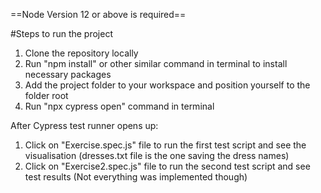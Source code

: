 ==Node Version 12 or above is required==

#Steps to run the project

1. Clone the repository locally
2. Run "npm install" or other similar command in terminal to install necessary packages
3. Add the project folder to your workspace and position yourself to the folder root
4. Run "npx cypress open" command in terminal

After Cypress test runner opens up:
1. Click on "Exercise.spec.js" file to run the first test script and see the visualisation (dresses.txt file is the one saving the dress names)
2. Click on "Exercise2.spec.js" file to run the second test script and see test results (Not everything was implemented though) 